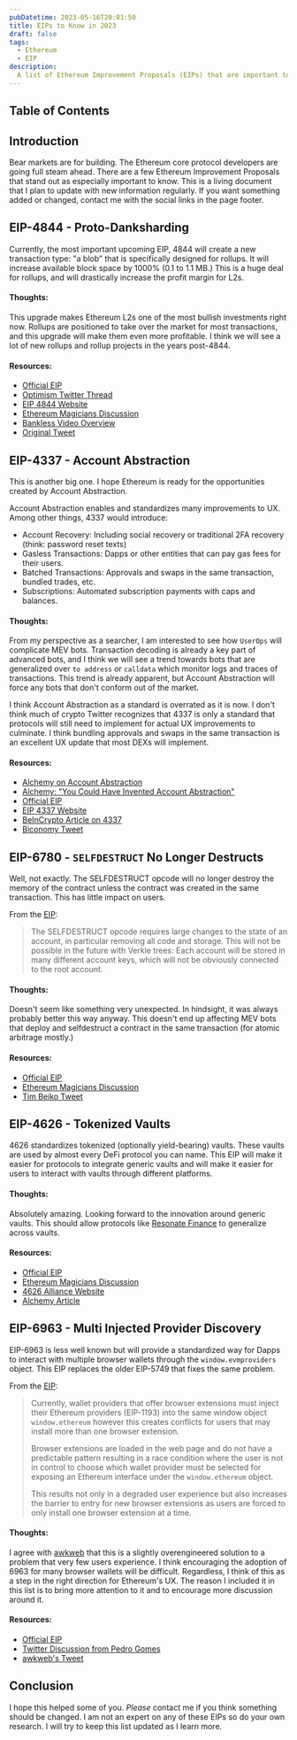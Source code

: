 ```yaml
---
pubDatetime: 2023-05-16T20:01:50
title: EIPs to Know in 2023
draft: false
tags:
  - Ethereum
  - EIP
description:
  A list of Ethereum Improvement Proposals (EIPs) that are important to know in 2023.
---
```


## Table of Contents

## Introduction
Bear markets are for building. The Ethereum core protocol developers are going full steam ahead. There are a few Ethereum Improvement Proposals that stand out as especially important to know. This is a living document that I plan to update with new information regularly. If you want something added or changed, contact me with the social links in the page footer.

## EIP-4844 - Proto-Danksharding
Currently, the most important upcoming EIP, 4844 will create a new transaction type: "a blob" that is specifically designed for rollups. It will increase available block space by 1000% (0.1 to 1.1 MB.) This is a huge deal for rollups, and will drastically increase the profit margin for L2s. 

#### Thoughts:
This upgrade makes Ethereum L2s one of the most bullish investments right now. Rollups are positioned to take over the market for most transactions, and this upgrade will make them even more profitable. I think we will see a lot of new rollups and rollup projects in the years post-4844.

#### Resources:
 - [Official EIP](https://eips.ethereum.org/EIPS/eip-4844)
 - [Optimism Twitter Thread](https://twitter.com/optimismFND/status/1499830644783915009)
 - [EIP 4844 Website](https://www.eip4844.com/)
 - [Ethereum Magicians Discussion](https://ethereum-magicians.org/t/eip-4844-shard-blob-transactions/8430)
 - [Bankless Video Overview](https://www.youtube.com/watch?v=N5p0TB77flM)
 - [Original Tweet](https://twitter.com/protolambda/status/1495538286332624898)


## EIP-4337 - Account Abstraction
This is another big one. I hope Ethereum is ready for the opportunities created by Account Abstraction.

Account Abstraction enables and standardizes many improvements to UX. Among other things, 4337 would introduce:
 - Account Recovery: Including social recovery or traditional 2FA recovery (think: password reset texts)
 - Gasless Transactions: Dapps or other entities that can pay gas fees for their users.
 - Batched Transactions: Approvals and swaps in the same transaction, bundled trades, etc.
 - Subscriptions: Automated subscription payments with caps and balances.

#### Thoughts:
From my perspective as a searcher, I am interested to see how `UserOps` will complicate MEV bots. Transaction decoding is already a key part of advanced bots, and I think we will see a trend towards bots that are generalized over `to address` or `calldata` which monitor logs and traces of transactions. This trend is already apparent, but Account Abstraction will force any bots that don't conform out of the market.

I think Account Abstraction as a standard is overrated as it is now. I don't think much of crypto Twitter recognizes that 4337 is only a standard that protocols will still need to implement for actual UX improvements to culminate. I think bundling approvals and swaps in the same transaction is an excellent UX update that most DEXs will implement.

#### Resources:
 - [Alchemy on Account Abstraction](https://docs.alchemy.com/docs/account-abstraction-overview)
 - [Alchemy: "You Could Have Invented Account Abstraction"](https://www.alchemy.com/blog/account-abstraction)
 - [Official EIP](https://eips.ethereum.org/EIPS/eip-4337)
 - [EIP 4337 Website](https://www.eip4337.com/)
 - [BeInCrypto Article on 4337](https://beincrypto.com/learn/erc-4337/)
 - [Biconomy Tweet](https://twitter.com/biconomy/status/1632678779511504896)


## EIP-6780 - `SELFDESTRUCT` No Longer Destructs
Well, not exactly. The SELFDESTRUCT opcode will no longer destroy the memory of the contract unless the contract was created in the same transaction. This has little impact on users.

From the [EIP](https://eips.ethereum.org/EIPS/eip-6780):
> The SELFDESTRUCT opcode requires large changes to the state of an account, in particular removing all code and storage. This will not be possible in the future with Verkle trees: Each account will be stored in many different account keys, which will not be obviously connected to the root account.

#### Thoughts:
Doesn't seem like something very unexpected. In hindsight, it was always probably better this way anyway. This doesn't end up affecting MEV bots that deploy and selfdestruct a contract in the same transaction (for atomic arbitrage mostly.)

#### Resources:
 - [Official EIP](https://eips.ethereum.org/EIPS/eip-6780)
 - [Ethereum Magicians Discussion](https://ethereum-magicians.org/t/eip-6780-deactivate-selfdestruct-except-where-it-occurs-in-the-same-transaction-in-which-a-contract-was-created/13539)
 - [Tim Beiko Tweet](https://twitter.com/TimBeiko/status/1651992596296900608)

## EIP-4626 - Tokenized Vaults
4626 standardizes tokenized (optionally yield-bearing) vaults. These vaults are used by almost every DeFi protocol you can name. This EIP will make it easier for protocols to integrate generic vaults and will make it easier for users to interact with vaults through different platforms.

#### Thoughts:
Absolutely amazing. Looking forward to the innovation around generic vaults. This should allow protocols like [Resonate Finance](https://www.resonate.finance/) to generalize across vaults.

#### Resources:
 - [Official EIP](https://eips.ethereum.org/EIPS/eip-4626)
 - [Ethereum Magicians Discussion](https://ethereum-magicians.org/t/eip-4626-yield-bearing-vault-standard/7900)
 - [4626 Alliance Website](https://erc4626.info/)
 - [Alchemy Article](https://www.alchemy.com/overviews/erc-4626)

## EIP-6963 - Multi Injected Provider Discovery
EIP-6963 is less well known but will provide a standardized way for Dapps to interact with multiple browser wallets through the `window.evmproviders` object. This EIP replaces the older EIP-5749 that fixes the same problem.

From the [EIP](https://eips.ethereum.org/EIPS/eip-6963): 
> Currently, wallet providers that offer browser extensions must inject their Ethereum providers (EIP-1193) into the same window object `window.ethereum` however this creates conflicts for users that may install more than one browser extension.
>
> Browser extensions are loaded in the web page and do not have a predictable pattern resulting in a race condition where the user is not in control to choose which wallet provider must be selected for exposing an Ethereum interface under the `window.ethereum` object.
>
> This results not only in a degraded user experience but also increases the barrier to entry for new browser extensions as users are forced to only install one browser extension at a time.

#### Thoughts:
I agree with [awkweb](https://twitter.com/awkweb/status/1653151851657719810) that this is a slightly overengineered solution to a problem that very few users experience. I think encouraging the adoption of 6963 for many browser wallets will be difficult. Regardless, I think of this as a step in the right direction for Ethereum's UX. The reason I included it in this list is to bring more attention to it and to encourage more discussion around it.

#### Resources:
- [Official EIP](https://eips.ethereum.org/EIPS/eip-6963)
- [Twitter Discussion from Pedro Gomes](https://twitter.com/pedrouid/status/1658428652638404608)
- [awkweb's Tweet](https://twitter.com/awkweb/status/1653151851657719810)

## Conclusion
I hope this helped some of you. *Please* contact me if you think something should be changed. I am not an expert on any of these EIPs so do your own research. I will try to keep this list updated as I learn more.